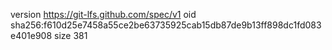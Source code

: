 version https://git-lfs.github.com/spec/v1
oid sha256:f610d25e7458a55ce2be63735925cab15db87de9b13ff898dc1fd083e401e908
size 381
